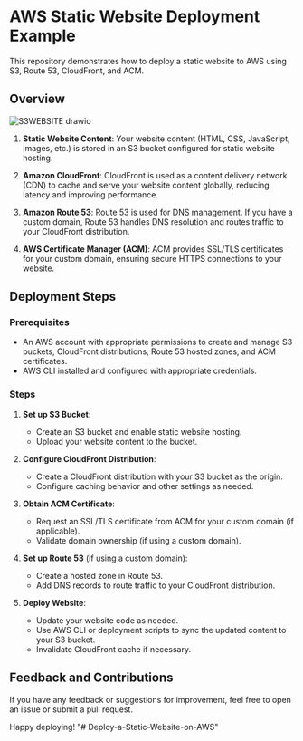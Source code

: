 # AWS Static Website Deployment Example

This repository demonstrates how to deploy a static website to AWS using S3, Route 53, CloudFront, and ACM.

## Overview

![S3WEBSITE drawio](https://github.com/Aquino-Felipe/Deploy-a-Static-Website-on-AWS/assets/105683421/004161d2-e6bd-4246-939d-902a654342c1)


1. **Static Website Content**: Your website content (HTML, CSS, JavaScript, images, etc.) is stored in an S3 bucket configured for static website hosting.

2. **Amazon CloudFront**: CloudFront is used as a content delivery network (CDN) to cache and serve your website content globally, reducing latency and improving performance.

3. **Amazon Route 53**: Route 53 is used for DNS management. If you have a custom domain, Route 53 handles DNS resolution and routes traffic to your CloudFront distribution.

4. **AWS Certificate Manager (ACM)**: ACM provides SSL/TLS certificates for your custom domain, ensuring secure HTTPS connections to your website.

## Deployment Steps

### Prerequisites
- An AWS account with appropriate permissions to create and manage S3 buckets, CloudFront distributions, Route 53 hosted zones, and ACM certificates.
- AWS CLI installed and configured with appropriate credentials.

### Steps

1. **Set up S3 Bucket**:
   - Create an S3 bucket and enable static website hosting.
   - Upload your website content to the bucket.

2. **Configure CloudFront Distribution**:
   - Create a CloudFront distribution with your S3 bucket as the origin.
   - Configure caching behavior and other settings as needed.

3. **Obtain ACM Certificate**:
   - Request an SSL/TLS certificate from ACM for your custom domain (if applicable).
   - Validate domain ownership (if using a custom domain).

4. **Set up Route 53** (if using a custom domain):
   - Create a hosted zone in Route 53.
   - Add DNS records to route traffic to your CloudFront distribution.

5. **Deploy Website**:
   - Update your website code as needed.
   - Use AWS CLI or deployment scripts to sync the updated content to your S3 bucket.
   - Invalidate CloudFront cache if necessary.


## Feedback and Contributions

If you have any feedback or suggestions for improvement, feel free to open an issue or submit a pull request.

Happy deploying!
"# Deploy-a-Static-Website-on-AWS" 
